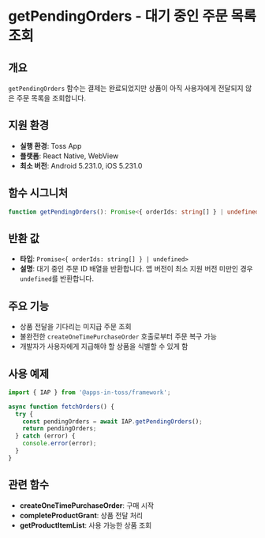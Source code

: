 # getPendingOrders - 대기 중인 주문 목록 조회

## 개요

`getPendingOrders` 함수는 결제는 완료되었지만 상품이 아직 사용자에게 전달되지 않은 주문 목록을 조회합니다.

## 지원 환경

- **실행 환경**: Toss App
- **플랫폼**: React Native, WebView
- **최소 버전**: Android 5.231.0, iOS 5.231.0

## 함수 시그니처

```typescript
function getPendingOrders(): Promise<{ orderIds: string[] } | undefined>;
```

## 반환 값

- **타입**: `Promise<{ orderIds: string[] } | undefined>`
- **설명**: 대기 중인 주문 ID 배열을 반환합니다. 앱 버전이 최소 지원 버전 미만인 경우 `undefined`를 반환합니다.

## 주요 기능

- 상품 전달을 기다리는 미지급 주문 조회
- 불완전한 `createOneTimePurchaseOrder` 호출로부터 주문 복구 가능
- 개발자가 사용자에게 지급해야 할 상품을 식별할 수 있게 함

## 사용 예제

```typescript
import { IAP } from '@apps-in-toss/framework';

async function fetchOrders() {
  try {
    const pendingOrders = await IAP.getPendingOrders();
    return pendingOrders;
  } catch (error) {
    console.error(error);
  }
}
```

## 관련 함수

- **createOneTimePurchaseOrder**: 구매 시작
- **completeProductGrant**: 상품 전달 처리
- **getProductItemList**: 사용 가능한 상품 조회
